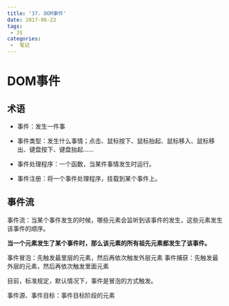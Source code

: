 ```yaml
---
title: '37. DOM事件'
date: 2017-06-22
tags:
 - JS
categories:
 -  笔记
---
```


# DOM事件

## 术语

- 事件：发生一件事
- 事件类型：发生什么事情；点击、鼠标按下、鼠标抬起、鼠标移入、鼠标移出、键盘按下、键盘抬起……

- 事件处理程序：一个函数，当某件事情发生时运行。
- 事件注册：将一个事件处理程序，挂载到某个事件上。

## 事件流

事件流：当某个事件发生的时候，哪些元素会监听到该事件的发生，这些元素发生该事件的顺序。

**当一个元素发生了某个事件时，那么该元素的所有祖先元素都发生了该事件。**

事件冒泡：先触发最里层的元素，然后再依次触发外层元素
事件捕获：先触发最外层的元素，然后再依次触发里面元素

目前，标准规定，默认情况下，事件是冒泡的方式触发。

事件源、事件目标：事件目标阶段的元素
